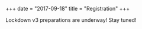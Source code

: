+++
date = "2017-09-18"
title = "Registration"
+++

Lockdown v3 preparations are underway! Stay tuned!
